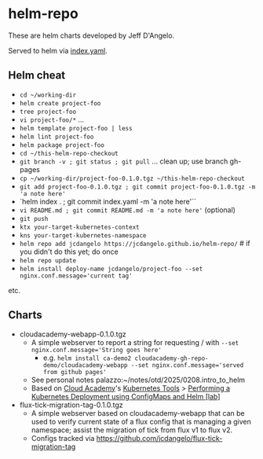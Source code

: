 # helm-repo

These are helm charts developed by Jeff D'Angelo.

Served to helm via [index.yaml](index.yaml).

## Helm cheat

* `cd ~/working-dir`
* `helm create project-foo`
* `tree project-foo`
* `vi project-foo/*` ...
* `helm template project-foo | less`
* `helm lint project-foo`
* `helm package project-foo`
* `cd ~/this-helm-repo-checkout`
* `git branch -v ; git status ; git pull` ... clean up; use branch gh-pages
* `cp ~/working-dir/project-foo-0.1.0.tgz ~/this-helm-repo-checkout`
* `git add project-foo-0.1.0.tgz ; git commit project-foo-0.1.0.tgz -m 'a note here'`
* `helm index . ; git commit index.yaml -m 'a note here'``
* `vi README.md ; git commit README.md -m 'a note here'` (optional)
* `git push`
* `ktx your-target-kubernetes-context`
* `kns your-target-kubernetes-namespace`
* `helm repo add jcdangelo https://jcdangelo.github.io/helm-repo/` # if you didn't do this yet; do once
* `helm repo update`
* `helm install deploy-name jcdangelo/project-foo --set nginx.conf.message='current tag'`

etc.

## Charts

* cloudacademy-webapp-0.1.0.tgz
    * A simple webserver to report a string for requesting / with `--set nginx.conf.message='String goes here'`
        * e.g. `helm install ca-demo2 cloudacademy-gh-repo-demo/cloudacademy-webapp --set nginx.conf.message='served from github pages'`
    * See personal notes palazzo:~/notes/otd/2025/0208.intro_to_helm
    * Based on [Cloud Academy](https://platform.qa.com/l)'s [Kubernetes Tools](https://platform.qa.com/learning-paths/kubernetes-tools-2065/) > [Performing a Kubernetes Deployment using ConfigMaps and Helm [lab]](https://platform.qa.com/lab/performing-kubernetes-deployment-using-configmaps-and-helm/)
* flux-tick-migration-tag-0.1.0.tgz
    * A simple webserver based on cloudacademy-webapp that can be used to verify current state of a flux config that is managing a given namespace; assist the migration of tick from flux v1 to flux v2.
    * Configs tracked via https://github.com/jcdangelo/flux-tick-migration-tag

